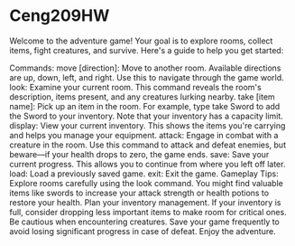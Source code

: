 # Ceng209HW
Welcome to the adventure game! Your goal is to explore rooms, collect items, fight creatures, and survive. Here's a guide to help you get started:

Commands:
move [direction]: Move to another room. Available directions are up, down, left, and right. Use this to navigate through the game world.
look: Examine your current room. This command reveals the room's description, items present, and any creatures lurking nearby.
take [item name]: Pick up an item in the room. For example, type take Sword to add the Sword to your inventory. Note that your inventory has a capacity limit.
display: View your current inventory. This shows the items you're carrying and helps you manage your equipment.
attack: Engage in combat with a creature in the room. Use this command to attack and defeat enemies, but beware—if your health drops to zero, the game ends.
save: Save your current progress. This allows you to continue from where you left off later.
load: Load a previously saved game.
exit: Exit the game.
Gameplay Tips:
Explore rooms carefully using the look command. You might find valuable items like swords to increase your attack strength or health potions to restore your health.
Plan your inventory management. If your inventory is full, consider dropping less important items to make room for critical ones.
Be cautious when encountering creatures. Save your game frequently to avoid losing significant progress in case of defeat.
Enjoy the adventure.
